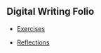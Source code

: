 ## Digital Writing Folio

- [Exercises](https://github.com/GerardStarling/digital-writing-folio/blob/main/exercises.md)

- [Reflections](https://github.com/GerardStarling/Reflections.md)

